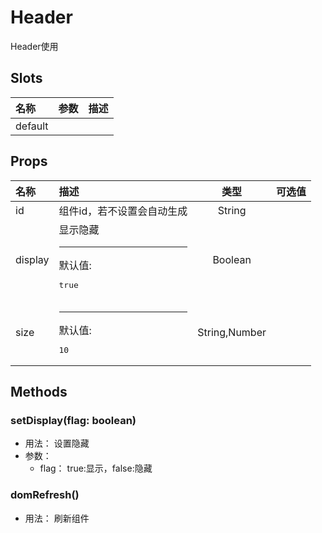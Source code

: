 # Header


Header使用

## Slots

| 名称    | 参数 | 描述 |
| :------ | :--- | :--- |
| default |      |      |

## Props

| 名称    | 描述                                   |      类型     | 可选值 |
| :------ | :------------------------------------- | :-----------: | :----- |
| id      | 组件id，若不设置会自动生成             |     String    |        |
| display | 显示隐藏<hr>默认值:<br><pre>true</pre> |    Boolean    |        |
| size    | <hr>默认值:<br><pre>10</pre>           | String,Number |        |

## Methods

### setDisplay(flag: boolean)
- 用法： 设置隐藏
- 参数：
	 - flag： true:显示，false:隐藏

### domRefresh()
- 用法： 刷新组件